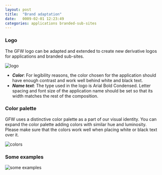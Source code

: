 ```yaml
---
layout: post
title:  "Brand adaptation"
date:   0009-02-01 12:23:49
categories: applications branded-sub-sites
---
```


### Logo

The GFW logo can be adapted and extended to create new derivative logos for applications and branded sub-sites.

![logo][logo]

* ***Color***: For legibility reasons, the color chosen for the application should have enough
contrast and work well behind white and black text.
* ***Name text***: The type used in the logo is Arial Bold Condensed. Letter spacing and font size
of the application name should be set so that its width matches the rest of the composition.

### Color palette

GFW uses a distinctive color palette as a part of our visual identity. You can expand the color palette adding colors
with similar hue and luminosity. Please make sure that the colors work well when placing white or black text over it.

![colors][colors]


### Some examples

![some examples][examples]


[logo]: /gfw-style-guides/images/posts/applications/branded-sub-sites/logo-adaptation/02-01-logocomp.png
[colors]: /gfw-style-guides/images/posts/applications/branded-sub-sites/logo-adaptation/02-02-palette.png
[examples]: /gfw-style-guides/images/posts/applications/branded-sub-sites/logo-adaptation/02-03-extendedlogos.png
